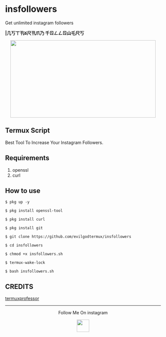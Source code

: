 # insfollowers
Get unlimited instagram followers

<h align="center">
<b>|几丂ㄒ卂ᘜ尺卂爪乃 千ㄖㄥㄥㄖ山乇尺丂</b>
</h>

<p align="center">
  <img src="https://te.legra.ph/file/a08ea9efb8f0daab4c55d.jpg" width="470" height="250">
</p>

## Termux Script
 
 Best Tool To Increase Your Instagram Followers.

## Requirements
1. openssl
2. curl

## How to use

`$ pkg up -y`

`$ pkg install openssl-tool`

`$ pkg install curl`

`$ pkg install git`

`$ git clone https://github.com/evilgodtermux/insfollowers`

`$ cd insfollowers`

`$ chmod +x insfollowers.sh`

`$ termux-wake-lock`

`$ bash insfollowers.sh`

## CREDITS

 [termuxprofessor](http://github.com/termuxprofessor)

---

<p align="center">
  Follow Me On instagram
</p>
<p align="center">
  <a href="https://www.instagram.com/its.prince.roy/">
    <img src="https://te.legra.ph/file/9b4187f9501db585f971c.jpg" width="40" height="40">
</p>

